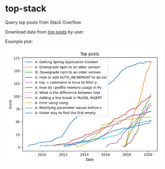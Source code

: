 # top-stack
Query top posts from Stack Overflow

Download data from [top posts] by user.

Example plot:

![score over time]

[top posts]: https://data.stackexchange.com/stackoverflow/query/1224025/top-post-history-by-user?UserId=4794
[score over time]: top11.png